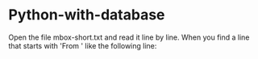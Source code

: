 # Python-with-database
 Open the file mbox-short.txt and read it line by line. When you find a line that starts with 'From ' like the following line:
